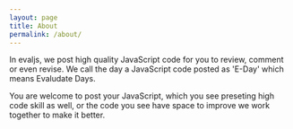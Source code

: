 ```yaml
---
layout: page
title: About
permalink: /about/
---
```


In evaljs, we post high quality JavaScript code for you to review, comment or even revise. We call the day a 
JavaScript code posted as 'E-Day' which means Evaludate Days. 

You are welcome to post your JavaScript, which you see preseting high code skill as well, or the code you see have space to improve we work together to make it better.



